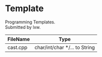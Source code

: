 Template
============

Programming Templates.<br>
Submitted by lxw.


| **FileName** | **Type** |
| ----- | -------- |
| cast.cpp | char/int/char */... to String |
